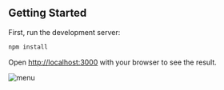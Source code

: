 ## Getting Started

First, run the development server:

```bash
npm install
```

Open [http://localhost:3000](http://localhost:3000) with your browser to see the result.

![menu](https://daniilk.eu/menu.png)
